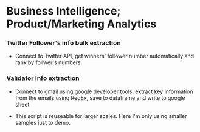 # Business Intelligence; Product/Marketing Analytics
### Twitter Follower's info bulk extraction 
* Connect to Twitter API, get winners' follower number automatically and rank by follwer's numbers

### Validator Info extraction
* Connect to gmail using google developer tools, extract key information from the emails using RegEx, save to dataframe and write to google sheet.

* This script is reuseable for larger scales. Here I'm only using smaller samples just to demo.
